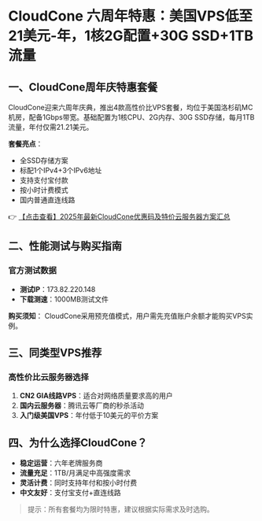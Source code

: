 # CloudCone 六周年特惠：美国VPS低至21美元-年，1核2G配置+30G SSD+1TB流量

## 一、CloudCone周年庆特惠套餐

CloudCone迎来六周年庆典，推出4款高性价比VPS套餐，均位于美国洛杉矶MC机房，配备1Gbps带宽。基础配置为1核CPU、2G内存、30G SSD存储，每月1TB流量，年付仅需21.21美元。

**套餐亮点**：
- 全SSD存储方案
- 标配1个IPv4+3个IPv6地址
- 支持支付宝付款
- 按小时计费模式
- 国内普通直连线路

👉 [【点击查看】2025年最新CloudCone优惠码及特价云服务器方案汇总](https://bit.ly/Cloudcone)

## 二、性能测试与购买指南

### 官方测试数据
- **测试IP**：173.82.220.148
- **下载测速**：1000MB测试文件

**购买须知**：
CloudCone采用预充值模式，用户需先充值账户余额才能购买VPS实例。

## 三、同类型VPS推荐

### 高性价比云服务器选择
1. **CN2 GIA线路VPS**：适合对网络质量要求高的用户
2. **国内云服务器**：腾讯云等厂商的秒杀活动
3. **入门级美国VPS**：年付低于10美元的平价方案

## 四、为什么选择CloudCone？

- **稳定运营**：六年老牌服务商
- **流量充足**：1TB/月满足中高强度需求
- **灵活计费**：同时支持年付和按小时付费
- **中文友好**：支付宝支付+直连线路

> 提示：所有套餐均为限时特惠，建议根据实际需求及时选购。